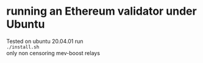 # running an Ethereum validator under Ubuntu
Tested on ubuntu 20.04.01 
run  
`./install.sh`  
only non censoring mev-boost relays  

